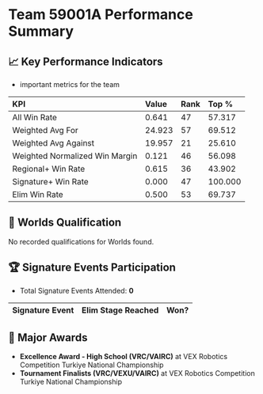 # Team 59001A Performance Summary

## 📈 Key Performance Indicators
- important metrics for the team

| KPI | Value | Rank | Top % |
|:---|:-----|:----|:-----|
| All Win Rate | 0.641 | 47 | 57.317 |
| Weighted Avg For | 24.923 | 57 | 69.512 |
| Weighted Avg Against | 19.957 | 21 | 25.610 |
| Weighted Normalized Win Margin | 0.121 | 46 | 56.098 |
| Regional+ Win Rate | 0.615 | 36 | 43.902 |
| Signature+ Win Rate | 0.000 | 47 | 100.000 |
| Elim Win Rate | 0.500 | 53 | 69.737 |


## 🎯 Worlds Qualification
No recorded qualifications for Worlds found.

## 🏆 Signature Events Participation
- Total Signature Events Attended: **0**

| Signature Event | Elim Stage Reached | Won? |
|:----------------|:-------------------|:----|


## 🥇 Major Awards
- **Excellence Award - High School (VRC/VAIRC)** at VEX Robotics Competition Turkiye National Championship
- **Tournament Finalists (VRC/VEXU/VAIRC)** at VEX Robotics Competition Turkiye National Championship

